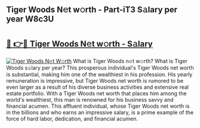 ## Tiger Woods N𝚎t w𝚘rth - Part-iT3 S𝚊lary per year W8c3U

# <h2><a href="http://gc4j2j.nevu.top/?p=Tiger+Woods">🔗 👉🔴 Tiger Woods N𝚎t w𝚘rth - S𝚊lary</a></h2>

[![Tiger Woods N𝚎t W𝚘rth](https://i.imgur.com/Oavwk0R.jpeg)](http://gc4j2j.nevu.top/?p=Tiger+Woods)
What is Tiger Woods n𝚎t w𝚘rth? What is Tiger Woods s𝚊lary per year?
This prosperous individual's Tiger Woods net worth is substantial, making him one of the wealthiest in his profession. His yearly remuneration is impressive, but Tiger Woods net worth is rumored to be even larger as a result of his diverse business activities and extensive real estate portfolio. With a Tiger Woods net worth that places him among the world's wealthiest, this man is renowned for his business savvy and financial acumen. This affluent individual, whose Tiger Woods net worth is in the billions and who earns an impressive salary, is a prime example of the force of hard labor, dedication, and financial acumen.
